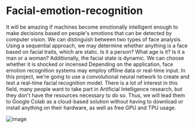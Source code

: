 # Facial-emotion-recognition
It will be amazing if machines become emotionally intelligent enough to make decisions based on people's emotions that can be detected by computer vision. We can distinguish between two types of face analysis. Using a sequential approach, we may determine whether anything is a face based on facial traits, which are static. Is it a person? What age is it? Is it a man or a woman? Additionally, the facial state is dynamic. We can choose whether it is shocked or incensed Depending on the application, face emotion recognition systems may employ offline data or real-time input. In this project, we're going to use a convolutional neural network to create and test a real-time facial recognition model. There is a lot of interest in this field, many people want to take part in Artificial Intelligence research, but they don't have the resources necessary to do so. Thus, we will lead them to Google Colab as a cloud-based solution without having to download or install anything on their hardware, as well as free GPU and TPU usage.

![image](https://github.com/user-attachments/assets/3a678f25-b639-405f-afc2-f72b32fbd8ef)
